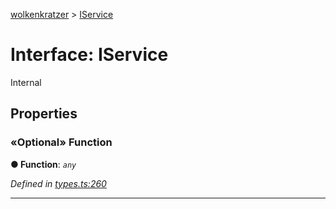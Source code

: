 [wolkenkratzer](../README.md) > [IService](../interfaces/iservice.md)



# Interface: IService


Internal


## Properties
<a id="function"></a>

### «Optional» Function

**●  Function**:  *`any`* 

*Defined in [types.ts:260](https://github.com/arminhammer/wolkenkratzer/blob/aef6abd/src/types.ts#L260)*





___


